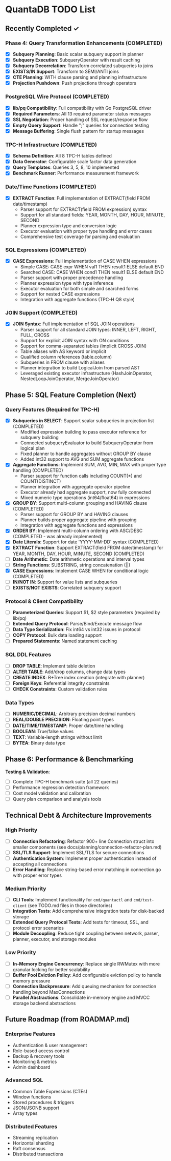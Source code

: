 # QuantaDB TODO List

## Recently Completed ✓

### Phase 4: Query Transformation Enhancements (COMPLETED)
- [x] **Subquery Planning**: Basic scalar subquery support in planner
- [x] **Subquery Execution**: SubqueryOperator with result caching
- [x] **Subquery Decorrelation**: Transform correlated subqueries to joins
- [x] **EXISTS/IN Support**: Transform to SEMI/ANTI joins
- [x] **CTE Planning**: WITH clause parsing and planning infrastructure
- [x] **Projection Pushdown**: Push projections through operators

### PostgreSQL Wire Protocol (COMPLETED)
- [x] **lib/pq Compatibility**: Full compatibility with Go PostgreSQL driver
- [x] **Required Parameters**: All 13 required parameter status messages
- [x] **SSL Negotiation**: Proper handling of SSL request/response flow
- [x] **Empty Query Support**: Handle ";" queries for connection testing
- [x] **Message Buffering**: Single flush pattern for startup messages

### TPC-H Infrastructure (COMPLETED)
- [x] **Schema Definition**: All 8 TPC-H tables defined
- [x] **Data Generator**: Configurable scale factor data generation
- [x] **Query Templates**: Queries 3, 5, 8, 10 implemented
- [x] **Benchmark Runner**: Performance measurement framework

### Date/Time Functions (COMPLETED)
- [x] **EXTRACT Function**: Full implementation of EXTRACT(field FROM date/timestamp)
  - Parser support for EXTRACT(field FROM expression) syntax
  - Support for all standard fields: YEAR, MONTH, DAY, HOUR, MINUTE, SECOND  
  - Planner expression type and conversion logic
  - Executor evaluation with proper type handling and error cases
  - Comprehensive test coverage for parsing and evaluation

### SQL Expressions (COMPLETED)
- [x] **CASE Expressions**: Full implementation of CASE WHEN expressions
  - Simple CASE: CASE expr WHEN val1 THEN result1 ELSE default END
  - Searched CASE: CASE WHEN cond1 THEN result1 ELSE default END
  - Parser support with proper precedence handling
  - Planner expression type with type inference
  - Executor evaluation for both simple and searched forms
  - Support for nested CASE expressions
  - Integration with aggregate functions (TPC-H Q8 style)

### JOIN Support (COMPLETED)
- [x] **JOIN Syntax**: Full implementation of SQL JOIN operations
  - Parser support for all standard JOIN types: INNER, LEFT, RIGHT, FULL, CROSS
  - Support for explicit JOIN syntax with ON conditions
  - Support for comma-separated tables (implicit CROSS JOIN)
  - Table aliases with AS keyword or implicit
  - Qualified column references (table.column)
  - Subqueries in FROM clause with aliases
  - Planner integration to build LogicalJoin from parsed AST
  - Leveraged existing executor infrastructure (HashJoinOperator, NestedLoopJoinOperator, MergeJoinOperator)

## Phase 5: SQL Feature Completion (Next)

### Query Features (Required for TPC-H)
- [x] **Subqueries in SELECT**: Support scalar subqueries in projection list (COMPLETED)
  - Modified expression building to pass executor reference for subquery building
  - Connected subqueryEvaluator to build SubqueryOperator from logical plan
  - Fixed planner to handle aggregates without GROUP BY clause
  - Added int32 support to AVG and SUM aggregate functions
- [x] **Aggregate Functions**: Implement SUM, AVG, MIN, MAX with proper type handling (COMPLETED)
  - Parser support for function calls including COUNT(*) and COUNT(DISTINCT)
  - Planner integration with aggregate operator pipeline
  - Executor already had aggregate support, now fully connected
  - Mixed numeric type operations (int64/float64) in expressions
- [x] **GROUP BY**: Support multi-column grouping and HAVING clause (COMPLETED)
  - Parser support for GROUP BY and HAVING clauses
  - Planner builds proper aggregate pipeline with grouping
  - Integration with aggregate functions and expressions
- [x] **ORDER BY**: Implement multi-column ordering with ASC/DESC (COMPLETED - was already implemented)
- [x] **Date Literals**: Support for date 'YYYY-MM-DD' syntax (COMPLETED)
- [x] **EXTRACT Function**: Support EXTRACT(field FROM date/timestamp) for YEAR, MONTH, DAY, HOUR, MINUTE, SECOND (COMPLETED)
- [ ] **Date Arithmetic**: Date arithmetic operations and interval types
- [ ] **String Functions**: SUBSTRING, string concatenation (||)
- [x] **CASE Expressions**: Implement CASE WHEN for conditional logic (COMPLETED)
- [ ] **IN/NOT IN**: Support for value lists and subqueries
- [ ] **EXISTS/NOT EXISTS**: Correlated subquery support

### Protocol & Client Compatibility
- [ ] **Parameterized Queries**: Support $1, $2 style parameters (required by lib/pq)
- [ ] **Extended Query Protocol**: Parse/Bind/Execute message flow
- [ ] **Data Type Serialization**: Fix int64 vs int32 issues in protocol
- [ ] **COPY Protocol**: Bulk data loading support
- [ ] **Prepared Statements**: Named statement caching

### SQL DDL Features
- [ ] **DROP TABLE**: Implement table deletion
- [ ] **ALTER TABLE**: Add/drop columns, change data types
- [ ] **CREATE INDEX**: B+Tree index creation (integrate with planner)
- [ ] **Foreign Keys**: Referential integrity constraints
- [ ] **CHECK Constraints**: Custom validation rules

### Data Types
- [ ] **NUMERIC/DECIMAL**: Arbitrary precision decimal numbers
- [ ] **REAL/DOUBLE PRECISION**: Floating point types
- [ ] **DATE/TIME/TIMESTAMP**: Proper date/time handling
- [ ] **BOOLEAN**: True/false values
- [ ] **TEXT**: Variable-length strings without limit
- [ ] **BYTEA**: Binary data type

## Phase 6: Performance & Benchmarking

**Testing & Validation**:
- [ ] Complete TPC-H benchmark suite (all 22 queries)
- [ ] Performance regression detection framework
- [ ] Cost model validation and calibration
- [ ] Query plan comparison and analysis tools

## Technical Debt & Architecture Improvements

### High Priority
- [ ] **Connection Refactoring**: Refactor 900+ line Connection struct into smaller components (see docs/planning/connection-refactor-plan.md)
- [ ] **SSL/TLS Support**: Implement SSL/TLS for secure connections
- [ ] **Authentication System**: Implement proper authentication instead of accepting all connections
- [ ] **Error Handling**: Replace string-based error matching in connection.go with proper error types

### Medium Priority
- [ ] **CLI Tools**: Implement functionality for `cmd/quantactl` and `cmd/test-client` (see TODO.md files in those directories)
- [ ] **Integration Tests**: Add comprehensive integration tests for disk-backed storage
- [ ] **Extended Query Protocol Tests**: Add tests for timeout, SSL, and protocol error scenarios
- [ ] **Module Decoupling**: Reduce tight coupling between network, parser, planner, executor, and storage modules

### Low Priority
- [ ] **In-Memory Engine Concurrency**: Replace single RWMutex with more granular locking for better scalability
- [ ] **Buffer Pool Eviction Policy**: Add configurable eviction policy to handle memory pressure
- [ ] **Connection Backpressure**: Add queuing mechanism for connection handling beyond MaxConnections
- [ ] **Parallel Abstractions**: Consolidate in-memory engine and MVCC storage backend abstractions

## Future Roadmap (from ROADMAP.md)

### Enterprise Features
- Authentication & user management
- Role-based access control
- Backup & recovery tools
- Monitoring & metrics
- Admin dashboard

### Advanced SQL
- Common Table Expressions (CTEs)
- Window functions
- Stored procedures & triggers
- JSON/JSONB support
- Array types

### Distributed Features
- Streaming replication
- Horizontal sharding
- Raft consensus
- Distributed transactions


